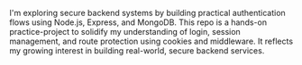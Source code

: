 I'm exploring secure backend systems by building practical authentication flows using Node.js, Express, and MongoDB. This repo is a hands-on practice-project to solidify my understanding of login, session management, and route protection using cookies and middleware. It reflects my growing interest in building real-world, secure backend services.
